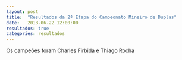 ```yaml
---
layout: post
title:  "Resultados da 2ª Etapa do Campeonato Mineiro de Duplas"
date:   2013-06-22 12:00:00
resultados: true
categories: resultados
---
```


Os campeões foram Charles Firbida e Thiago Rocha